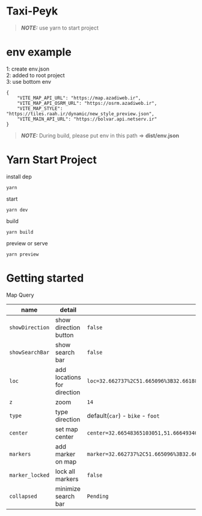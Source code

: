 # Taxi-Peyk

>**_NOTE:_**  use yarn to start project

# env example
1: create env.json
<br/>
2: added to root project
<br/>
3: use bottom env 
```
{
    "VITE_MAP_API_URL": "https://map.azadiweb.ir",
    "VITE_MAP_API_OSRM_URL": "https://osrm.azadiweb.ir",
    "VITE_MAP_STYLE": "https://tiles.raah.ir/dynamic/new_style_preview.json",
    "VITE_MAIN_API_URL": "https://bolvar.api.netserv.ir"
}
```
>**_NOTE:_** During build, please put env in this path => **dist/env.json**


# Yarn Start Project 
 

install dep
```
yarn
```
start
```
yarn dev
```
build
```
yarn build
```
preview or serve
```
yarn preview
```


<!-- 
# Npm Start Project 
 

install dep
```
npm i
```
start
```
npm run  dev
```
build
```
npm run  build
```
preview or serve
```
npm run preview
``` -->

# Getting started

Map Query

| name     | detail      | default and example  
| ------------- | ------------- | --------  |
| `showDirection`| show direction button      | `false`   |
| `showSearchBar`| show search bar       | `false`   |
| `loc`          | add locations for direction | `loc=32.662737%2C51.665096%3B32.66188%2C51.665723%3B32.66548365103051,51.666493402459196`   |
| `z`| zoom      | `14`   |
| `type`| type direction      | default(`car`) - `bike` - `foot`   |
| `center`| set map center      | `center=32.66548365103051,51.666493402459196`   |
| `markers`| add marker on map       | `marker=32.662737%2C51.665096%3B32.66188%2C51.665723%3B32.66548365103051,51.666493402459196`   |
| `marker_locked`| lock all markers      | `false`   |
| `collapsed`| minimize search bar       | `Pending`   |



